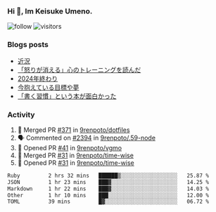 ### Hi 👋, Im Keisuke Umeno.

<!--
**9renpoto/9renpoto** is a ✨ _special_ ✨ repository because its `README.md` (this file) appears on your GitHub profile.

Here are some ideas to get you started:

- 🔭 I’m currently working on ...
- 🌱 I’m currently learning ...
- 👯 I’m looking to collaborate on ...
- 🤔 I’m looking for help with ...
- 💬 Ask me about ...
- 📫 How to reach me: ...
- 😄 Pronouns: ...
- ⚡ Fun fact: ...
-->

![follow](https://img.shields.io/github/followers/9renpoto?label=Follow&style=social)
![visitors](https://komarev.com/ghpvc/?username=9renpoto&label=Profile%20views&color=0e75b6&style=flat)

### Blogs posts

<!-- BLOG-POST-LIST:START -->
- [近況](https://9renpoto.win/entry/2025/04/05/current_status)
- [「怒りが消える」心のトレーニングを読んだ](https://9renpoto.win/entry/2025/02/01/anger-management)
- [2024年終わり](https://9renpoto.win/entry/2024/12/31/2024-end)
- [今抱えている目標や夢](https://9renpoto.win/entry/2024/12/02/objective)
- [「書く習慣」という本が面白かった](https://9renpoto.win/entry/2024/11/11/leave_a_feeling_sad)
<!-- BLOG-POST-LIST:END -->

### Activity

<!--START_SECTION:activity-->
1. 🎉 Merged PR [#371](https://github.com/9renpoto/dotfiles/pull/371) in [9renpoto/dotfiles](https://github.com/9renpoto/dotfiles)
2. 🗣 Commented on [#2394](https://github.com/9renpoto/.59-node/pull/2394#issuecomment-3323808376) in [9renpoto/.59-node](https://github.com/9renpoto/.59-node)
3. 💪 Opened PR [#41](https://github.com/9renpoto/vgmo/pull/41) in [9renpoto/vgmo](https://github.com/9renpoto/vgmo)
4. 🎉 Merged PR [#31](https://github.com/9renpoto/time-wise/pull/31) in [9renpoto/time-wise](https://github.com/9renpoto/time-wise)
5. 💪 Opened PR [#31](https://github.com/9renpoto/time-wise/pull/31) in [9renpoto/time-wise](https://github.com/9renpoto/time-wise)
<!--END_SECTION:activity-->

<!--START_SECTION:waka-->

```txt
Ruby         2 hrs 32 mins   ██████▒░░░░░░░░░░░░░░░░░░   25.87 %
JSON         1 hr 23 mins    ███▓░░░░░░░░░░░░░░░░░░░░░   14.25 %
Markdown     1 hr 22 mins    ███▓░░░░░░░░░░░░░░░░░░░░░   14.03 %
Other        1 hr 10 mins    ███░░░░░░░░░░░░░░░░░░░░░░   12.00 %
TOML         39 mins         █▓░░░░░░░░░░░░░░░░░░░░░░░   06.72 %
```

<!--END_SECTION:waka-->
